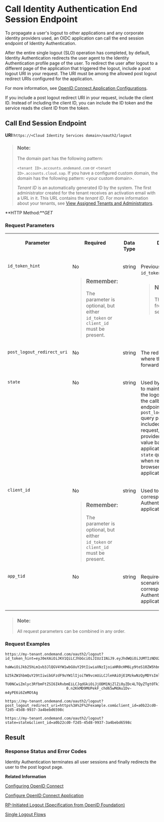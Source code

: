 <!-- loioec674f477fec47928e55888a97ca01da -->

# Call Identity Authentication End Session Endpoint

To propagate a user's logout to other applications and any corporate identity providers used, an OIDC application can call the end session endpoint of Identity Authentication.



After the entire single logout \(SLO\) operation has completed, by default, Identity Authentication redirects the user agent to the Identity Authentication profile page of the user. To redirect the user after logout to a different page of the application that triggered the logout, include a post logout URI in your request. The URI must be among the allowed post logout redirect URIs configured for the application.

For more information, see [OpenID Connect Application Configurations](openid-connect-application-configurations-1ae324e.md).

If you include a post logout redirect URI in your request, include the client ID. Instead of including the client ID, you can include the ID token and the service reads the client ID from the token.



## **Call End Session Endpoint**

**URI:**`https://<Cloud Identity Services domain>/oauth2/logout`

> ### Note:  
> The domain part has the following pattern:
> 
> `<tenant ID>.accounts.ondemand.com` or `<tenant ID>.accounts.cloud.sap`. If you have a configured custom domain, the domain has the following pattern: <your custom domain\>.
> 
> *Tenant ID* is an automatically generated ID by the system. The first administrator created for the tenant receives an activation email with a URL in it. This URL contains the *tenant ID*. For more information about your tenants, see [View Assigned Tenants and Administrators](../view-assigned-tenants-and-administrators-f56e6f2.md).

**HTTP Method:***GET*



### Request Parameters


<table>
<tr>
<th valign="top">

Parameter

</th>
<th valign="top">

Required

</th>
<th valign="top">

Data Type

</th>
<th valign="top">

Description

</th>
<th valign="top">

Parameter Type

</th>
</tr>
<tr>
<td valign="top">

`id_token_hint`

</td>
<td valign="top">

No

> ### Remember:  
> The parameter is optional, but either `id_token` or `client_id` must be present.



</td>
<td valign="top">

string

</td>
<td valign="top">

Previously issued `id_token`.

> ### Note:  
> The token must be from the current session.



</td>
<td valign="top">

Query

</td>
</tr>
<tr>
<td valign="top">

`post_logout_redirect_uri`

</td>
<td valign="top">

No

</td>
<td valign="top">

string

</td>
<td valign="top">

The redirection URI where the user will be forwarded after logout.

</td>
<td valign="top">

Query

</td>
</tr>
<tr>
<td valign="top">

`state`

</td>
<td valign="top">

No

</td>
<td valign="top">

string

</td>
<td valign="top">

Used by the application to maintain state between the logout request and the callback to the endpoint specified by the `post_logout_redirect_uri` query parameter. If included in the logout request, the identity provider passes this value back to the application using the `state` query parameter when redirecting the browser back to the application.

</td>
<td valign="top">

Query

</td>
</tr>
<tr>
<td valign="top">

`client_id`

</td>
<td valign="top">

No

> ### Remember:  
> The parameter is optional, but either `id_token` or `client_id` must be present.



</td>
<td valign="top">

string

</td>
<td valign="top">

Used to identify the corresponding Identity Authentication application.

</td>
<td valign="top">

Query

</td>
</tr>
<tr>
<td valign="top">

`app_tid`

</td>
<td valign="top">

No

</td>
<td valign="top">

string

</td>
<td valign="top">

Required for multitenant scenarios to identify corresponding Identity Authentication application.

</td>
<td valign="top">

Query

</td>
</tr>
</table>

> ### Note:  
> All request parameters can be combined in any order.



### Request Examples

```
https://my-tenant.ondemand.com/oauth2/logout?id_token_hint=eyJ0eXAiOiJKV1QiLCJhbGciOiJIUzI1NiJ9.eyJhdWQiOiJUMTIzNDU2Iiwic3ViIjoiUDEyMzQ1NiIsIm1
							haWwiOiJkb25hLm1vb3JlQGV4YW1wbGUuY29tIiwiaXNzIjoiaHR0cHM6Ly9teS10ZW5hbnQuYWNjb3VudHMu
							b25kZW1hbmQuY29tIiwibGFzdF9uYW1lIjoiTW9vcmUiLCJleHAiOjE1MzkwNzQyMDYsImlhdCI6MTUzOTAyO
							TU0NCwiZmlyc3RfbmFtZSI6IkRvbmEiLCJqdGkiOiJjODM1NjZlZi0yZDc4LTQyZTgtOTk1M2M1NGZiZDkyIn
							0.n2KkMD9MUPekF_chd65wMdAu1Dv-m4yPE6i6ZeMOtAg
```

```
https://my-tenant.ondemand.com/oauth2/logout?post_logout_redirect_uri=https%3A%2F%2Fexample.com&client_id=a0b22cd0-f2d5-45d8-9937-3a4bebd6598c

```

```
https://my-tenant.ondemand.com/oauth2/logout?state=state&client_id=a0b22cd0-f2d5-45d8-9937-3a4bebd6598c
```



## **Result**



### Response Status and Error Codes

Identity Authentication terminates all user sessions and finally redirects the user to the post logout page.



**Related Information**  


[Configuring OpenID Connect](configuring-openid-connect-a789c9c.md "You can use Identity Authentication for authentication in OpenID Connect protected applications.")

[Configure OpenID Connect Application](configure-openid-connect-application-8a0aa2e.md "This document is intended to help you configure an OpenID Connect application in the administration console for SAP Cloud Identity Services.")

[RP-Initiated Logout \(Specification from OpenID Foundation\)](https://openid.net/specs/openid-connect-rpinitiated-1_0.html "Specification from OpenID Foundation")

[Single Logout Flows](../Development/single-logout-flows-0584b5f.md "It's good practice to encourage users of your applications to log out at the end of their session. If malicious users can access user sessions, either by gaining access to artifacts such as cookies or by finding unattended clients, malicious users can impersonate the rightful owners of the sessions.")

